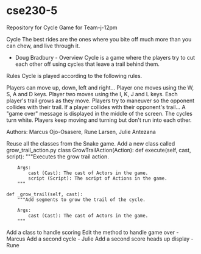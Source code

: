 # cse230-5
Repository for Cycle Game for Team-j-12pm

Cycle
The best rides are the ones where you
bite off much more than you can chew,
and live through it.

- Doug Bradbury -
Overview
Cycle is a game where the players try to cut each other off using cycles that leave a trail behind them.

Rules
Cycle is played according to the following rules.

Players can move up, down, left and right...
Player one moves using the W, S, A and D keys.
Player two moves using the I, K, J and L keys.
Each player's trail grows as they move.
Players try to maneuver so the opponent collides with their trail.
If a player collides with their opponent's trail...
A "game over" message is displayed in the middle of the screen.
The cycles turn white.
Players keep moving and turning but don't run into each other.

Authors: Marcus Ojo-Osasere, Rune Larsen, Julie Antezana

Reuse all the classes from the Snake game.
Add a new class called grow_trail_action.py
class GrowTrailAction(Action):
    def execute(self, cast, script):
        """Executes the grow trail action.

        Args:
            cast (Cast): The cast of Actors in the game.
            script (Script): The script of Actions in the game.
        """        

    def _grow_trail(self, cast):
        """Add segments to grow the trail of the cycle.
        
        Args:
            cast (Cast): The cast of Actors in the game.
        """

Add a class to handle scoring
Edit the method to handle game over - Marcus
Add a second cycle - Julie
Add a second score heads up display -Rune
        
    
